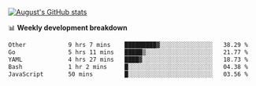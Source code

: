 
[![August's GitHub stats](https://github-readme-stats.vercel.app/api?username=zou-weidong&show_icons=true&theme=radical)](https://github.com/zou-weidong)


📊 **Weekly development breakdown**
<!--START_SECTION:waka-->

```txt
Other            9 hrs 7 mins    █████████▓░░░░░░░░░░░░░░░   38.29 %
Go               5 hrs 11 mins   █████▒░░░░░░░░░░░░░░░░░░░   21.77 %
YAML             4 hrs 27 mins   ████▓░░░░░░░░░░░░░░░░░░░░   18.73 %
Bash             1 hr 2 mins     █░░░░░░░░░░░░░░░░░░░░░░░░   04.38 %
JavaScript       50 mins         █░░░░░░░░░░░░░░░░░░░░░░░░   03.56 %
```

<!--END_SECTION:waka-->
